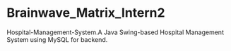 # Brainwave_Matrix_Intern2
Hospital-Management-System.A Java Swing-based Hospital Management System using MySQL for backend.
